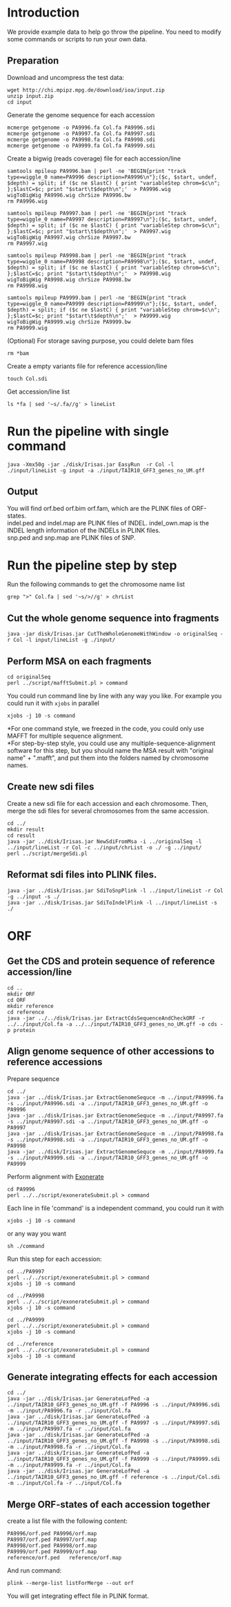 # Introduction

We provide example data to help go throw the pipeline. You need to modify some commands or scripts to run your own data.

## Preparation
Download and uncompress the test data:
````
wget http://chi.mpipz.mpg.de/download/ioa/input.zip
unzip input.zip
cd input
````
Generate the genome sequence for each accession
````
mcmerge getgenome -o PA9996.fa Col.fa PA9996.sdi
mcmerge getgenome -o PA9997.fa Col.fa PA9997.sdi
mcmerge getgenome -o PA9998.fa Col.fa PA9998.sdi
mcmerge getgenome -o PA9999.fa Col.fa PA9999.sdi
````
Create a bigwig (reads coverage) file for each accession/line
````
samtools mpileup PA9996.bam | perl -ne 'BEGIN{print "track type=wiggle_0 name=PA9996 description=PA9996\n"};($c, $start, undef, $depth) = split; if ($c ne $lastC) { print "variableStep chrom=$c\n"; };$lastC=$c; print "$start\t$depth\n";'  > PA9996.wig
wigToBigWig PA9996.wig chrSize PA9996.bw
rm PA9996.wig

samtools mpileup PA9997.bam | perl -ne 'BEGIN{print "track type=wiggle_0 name=PA9997 description=PA9997\n"};($c, $start, undef, $depth) = split; if ($c ne $lastC) { print "variableStep chrom=$c\n"; };$lastC=$c; print "$start\t$depth\n";'  > PA9997.wig
wigToBigWig PA9997.wig chrSize PA9997.bw
rm PA9997.wig

samtools mpileup PA9998.bam | perl -ne 'BEGIN{print "track type=wiggle_0 name=PA9998 description=PA9998\n"};($c, $start, undef, $depth) = split; if ($c ne $lastC) { print "variableStep chrom=$c\n"; };$lastC=$c; print "$start\t$depth\n";'  > PA9998.wig
wigToBigWig PA9998.wig chrSize PA9998.bw
rm PA9998.wig

samtools mpileup PA9999.bam | perl -ne 'BEGIN{print "track type=wiggle_0 name=PA9999 description=PA9999\n"};($c, $start, undef, $depth) = split; if ($c ne $lastC) { print "variableStep chrom=$c\n"; };$lastC=$c; print "$start\t$depth\n";'  > PA9999.wig
wigToBigWig PA9999.wig chrSize PA9999.bw
rm PA9999.wig
````
(Optional) For storage saving purpose, you could delete bam files
````
rm *bam
````
Create a empty variants file for reference accession/line
````
touch Col.sdi
````
Get accession/line list
````
ls *fa | sed '~s/.fa//g' > lineList
````
# Run the pipeline with single command
````
java -Xmx50g -jar ./disk/Irisas.jar EasyRun  -r Col -l ./input/lineList -g input -a ./input/TAIR10_GFF3_genes_no_UM.gff
````
## Output
You will find orf.bed orf.bim orf.fam, which are the PLINK files of ORF-states.\
indel.ped and indel.map are PLINK files of INDEL. indel_own.map is the INDEL length information of the INDELs in PLINK files.\
snp.ped and snp.map are PLINK files of SNP.

# Run the pipeline step by step
Run the following commands to get the chromosome name list
````
grep ">" Col.fa | sed '~s/>//g' > chrList
````
## Cut the whole genome sequence into fragments
````
java -jar disk/Irisas.jar CutTheWholeGenomeWithWindow -o originalSeq -r Col -l input/lineList -g ./input/
````
## Perform MSA on each fragments
````
cd originalSeq
perl ../script/mafftSubmit.pl > command
````
You could run command line by line with any way you like.
For example you could run it with `xjobs` in parallel
````
xjobs -j 10 -s command
````
*For one command style, we freezed in the code, you could only use MAFFT for multiple sequence alignment.\
*For step-by-step style, you could use any multiple-sequence-alignment software for this step, but you should name the MSA result with "original name" + ".mafft", and put them into the folders named by chromosome names.

## Create new sdi files
Create a new sdi file for each accession and each chromosome. Then, merge the sdi files for several chromosomes from the same accession.
````
cd ../
mkdir result
cd result
java -jar ../disk/Irisas.jar NewSdiFromMsa -i ../originalSeq -l ../input/lineList -r Col -c ../input/chrList -o ./ -g ../input/
perl ../script/mergeSdi.pl
````

## Reformat sdi files into PLINK files.
````
java -jar ../disk/Irisas.jar SdiToSnpPlink -l ../input/lineList -r Col -g ../input -s ./
java -jar ../disk/Irisas.jar SdiToIndelPlink -l ../input/lineList -s ./
````

# ORF
## Get the CDS and protein sequence of reference accession/line
````
cd ..
mkdir ORF
cd ORF
mkdir reference
cd reference
java -jar ../../disk/Irisas.jar ExtractCdsSequenceAndCheckORF -r ../../input/Col.fa -a ../../input/TAIR10_GFF3_genes_no_UM.gff -o cds -p protein
````
## Align genome sequence of other accessions to reference accessions
Prepare sequence
````
cd ../
java -jar ../disk/Irisas.jar ExtractGenomeSequce -m ../input/PA9996.fa -s ../input/PA9996.sdi -a ../input/TAIR10_GFF3_genes_no_UM.gff -o PA9996
java -jar ../disk/Irisas.jar ExtractGenomeSequce -m ../input/PA9997.fa -s ../input/PA9997.sdi -a ../input/TAIR10_GFF3_genes_no_UM.gff -o PA9997
java -jar ../disk/Irisas.jar ExtractGenomeSequce -m ../input/PA9998.fa -s ../input/PA9998.sdi -a ../input/TAIR10_GFF3_genes_no_UM.gff -o PA9998
java -jar ../disk/Irisas.jar ExtractGenomeSequce -m ../input/PA9999.fa -s ../input/PA9999.sdi -a ../input/TAIR10_GFF3_genes_no_UM.gff -o PA9999
````
Perform alignment with [Exonerate](http://www.ebi.ac.uk/about/vertebrate-genomics/software/exonerate)
````
cd PA9996
perl ../../script/exonerateSubmit.pl > command
````
Each line in file 'command' is a independent command, you could run it with
````
xjobs -j 10 -s command
````
or any way you want
````
sh ./command
````

Run this step for each accession:
````
cd ../PA9997
perl ../../script/exonerateSubmit.pl > command
xjobs -j 10 -s command

cd ../PA9998
perl ../../script/exonerateSubmit.pl > command
xjobs -j 10 -s command

cd ../PA9999
perl ../../script/exonerateSubmit.pl > command
xjobs -j 10 -s command

cd ../reference
perl ../../script/exonerateSubmit.pl > command
xjobs -j 10 -s command
````
## Generate integrating effects for each accession
````
cd ../
java -jar ../disk/Irisas.jar GenerateLofPed -a ../input/TAIR10_GFF3_genes_no_UM.gff -f PA9996 -s ../input/PA9996.sdi -m ../input/PA9996.fa -r ../input/Col.fa
java -jar ../disk/Irisas.jar GenerateLofPed -a ../input/TAIR10_GFF3_genes_no_UM.gff -f PA9997 -s ../input/PA9997.sdi -m ../input/PA9997.fa -r ../input/Col.fa
java -jar ../disk/Irisas.jar GenerateLofPed -a ../input/TAIR10_GFF3_genes_no_UM.gff -f PA9998 -s ../input/PA9998.sdi -m ../input/PA9998.fa -r ../input/Col.fa
java -jar ../disk/Irisas.jar GenerateLofPed -a ../input/TAIR10_GFF3_genes_no_UM.gff -f PA9999 -s ../input/PA9999.sdi -m ../input/PA9999.fa -r ../input/Col.fa
java -jar ../disk/Irisas.jar GenerateLofPed -a ../input/TAIR10_GFF3_genes_no_UM.gff -f reference -s ../input/Col.sdi -m ../input/Col.fa -r ../input/Col.fa
````
## Merge ORF-states of each accession together
create a list file with the following content:
````
PA9996/orf.ped PA9996/orf.map
PA9997/orf.ped PA9997/orf.map
PA9998/orf.ped PA9998/orf.map
PA9999/orf.ped PA9999/orf.map
reference/orf.ped   reference/orf.map
````
And run command:
````
plink --merge-list listForMerge --out orf
````
You will get integrating effect file in PLINK format.
